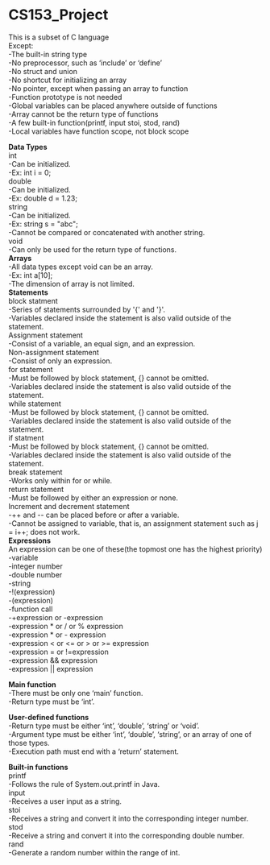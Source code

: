# CS153_Project

This is a subset of C language  
Except:  
-The built-in string type  
-No preprocessor, such as ‘include’ or ‘define’  
-No struct and union  
-No shortcut for initializing an array  
-No pointer, except when passing an array to function  
-Function prototype is not needed  
-Global variables can be placed anywhere outside of functions  
-Array cannot be the return type of functions  
-A few built-in function(printf, input stoi, stod, rand)  
-Local variables have function scope, not block scope  

**Data Types**  
int  
-Can be initialized.  
-Ex: int i = 0;  
double  
-Can be initialized.  
-Ex: double d = 1.23;  
string  
-Can be initialized.  
-Ex: string s = "abc";  
-Cannot be compared or concatenated with another string.  
void  
-Can only be used for the return type of functions.  
**Arrays**  
-All data types except void can be an array.  
-Ex: int a[10];  
-The dimension of array is not limited.  
**Statements**  
block statment  
-Series of statements surrounded by '{' and '}'.  
-Variables declared inside the statement is also valid outside of the statement.  
Assignment statement  
-Consist of a variable, an equal sign, and an expression.  
Non-assignment statement  
-Consist of only an expression.  
for statement  
-Must be followed by block statement, {} cannot be omitted.  
-Variables declared inside the statement is also valid outside of the statement.  
while statement  
-Must be followed by block statement, {} cannot be omitted.  
-Variables declared inside the statement is also valid outside of the statement.  
if statment  
-Must be followed by block statement, {} cannot be omitted.  
-Variables declared inside the statement is also valid outside of the statement.  
break statement  
-Works only within for or while.  
return statement  
-Must be followed by either an expression or none.  
Increment and decrement statement  
-++ and -- can be placed before or after a variable.  
-Cannot be assigned to variable, that is, an assignment statement such as j = i++; does not work.  
**Expressions**  
An expression can be one of these(the topmost one has the highest priority)  
-variable  
-integer number  
-double number  
-string  
-!(expression)  
-(expression)  
-function call  
-+expression or -expression  
-expression * or / or % expression  
-expression * or - expression  
-expression < or <= or > or >= expression  
-expression = or !=expression  
-expression && expression  
-expression || expression  

**Main function**  
-There must be only one ‘main’ function.  
-Return type must be ‘int’.  

**User-defined functions**  
-Return type must be either ‘int’, ‘double’, ‘string’ or ‘void’.  
-Argument type must be either ‘int’, ‘double’, ‘string’, or an array of one of those types.  
-Execution path must end with a ‘return’ statement.  

**Built-in functions**  
printf  
-Follows the rule of System.out.printf in Java.  
input  
-Receives a user input as a string.  
stoi  
-Receives a string and convert it into the corresponding integer number.  
stod  
-Receive a string and convert it into the corresponding double number.  
rand  
-Generate a random number within the range of int.  
